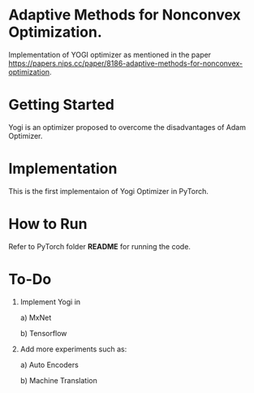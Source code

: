 # Adaptive Methods for Nonconvex Optimization.
Implementation of YOGI optimizer as mentioned in the paper https://papers.nips.cc/paper/8186-adaptive-methods-for-nonconvex-optimization.

# Getting Started
 
Yogi is an optimizer proposed to overcome the disadvantages of Adam Optimizer. 

# Implementation

This is the first implementaion of Yogi Optimizer in PyTorch. 

# How to Run

Refer to PyTorch folder **README** for running the code.

# To-Do

1. Implement Yogi in

   a) MxNet

   b) Tensorflow

2. Add more experiments such as:

   a) Auto Encoders
   
   b) Machine Translation
